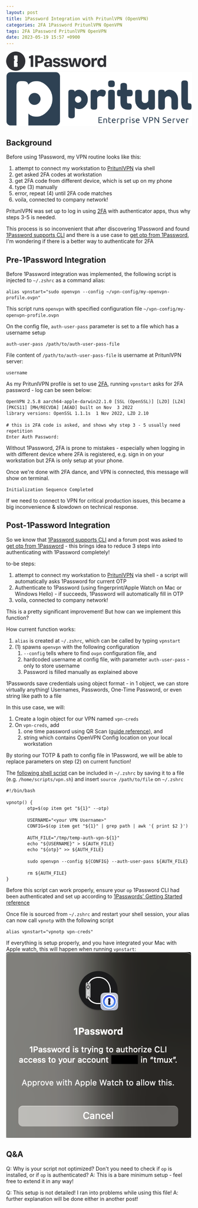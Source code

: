 ```yaml
---
layout: post
title: 1Password Integration with PritunlVPN (OpenVPN)
categories: 2FA 1Password PritunlVPN OpenVPN
tags: 2FA 1Password PritunlVPN OpenVPN
date: 2023-05-19 15:57 +0900
---
```

![1Password](/assets/images/1password.png) ![PritunlVPN](/assets/images/pritunlvpn.png)

## Background

Before using 1Password, my VPN routine looks like this:
1. attempt to connect my workstation to [PritunlVPN](https://pritunl.com/) via shell
2. get asked 2FA codes at workstation
3. get 2FA code from different device, which is set up on my phone
4. type (3) manually 
5. error, repeat (4) until 2FA code matches
6. voila, connected to company network!

PritunlVPN was set up to log in using [2FA](https://docs.pritunl.com/docs/two-step-authentication) with authenticator apps, thus why steps 3-5 is needed. 

This process is so inconvenient that after discovering 1Password and found [1Password supports CLI](https://1password.com/downloads/command-line/) and there is a use case to [get otp from 1Password](https://1password.community/discussion/102228/how-do-i-retrieve-an-otp-token-value-via-1password-cli), I'm wondering if there is a better way to authenticate for 2FA

## Pre-1Password Integration

Before 1Password integration was implemented, the following script is injected to `~/.zshrc` as a command alias:

```
alias vpnstart="sudo openvpn --config ~/vpn-config/my-openvpn-profile.ovpn"
```

This script runs `openvpn` with specified configuration file `~/vpn-config/my-openvpn-profile.ovpn`

On the config file, `auth-user-pass` parameter is set to a file which has a username setup

```
auth-user-pass /path/to/auth-user-pass-file
```

File content of `/path/to/auth-user-pass-file` is username at PritunlVPN server:

```
username
```

As my PritunlVPN profile is set to use [2FA](https://docs.pritunl.com/docs/two-step-authentication), running `vpnstart` asks for 2FA password - log can be seen below: 

```
OpenVPN 2.5.8 aarch64-apple-darwin22.1.0 [SSL (OpenSSL)] [LZO] [LZ4] [PKCS11] [MH/RECVDA] [AEAD] built on Nov  3 2022
library versions: OpenSSL 1.1.1s  1 Nov 2022, LZO 2.10

# this is 2FA code is asked, and shows why step 3 - 5 usually need repetition
Enter Auth Password:
```

Without 1Password, 2FA is prone to mistakes - especially when logging in with different device where 2FA is registered, e.g. sign in on your workstation but 2FA is only setup at your phone.

Once we're done with 2FA dance, and VPN is connected, this message will show on terminal.
```
Initialization Sequence Completed
```

If we need to connect to VPN for critical production issues, this became a big inconvenience & slowdown on technical response.

## Post-1Password Integration

So we know that [1Password supports CLI](https://1password.com/downloads/command-line/) and a forum post was asked to [get otp from 1Password](https://1password.community/discussion/102228/how-do-i-retrieve-an-otp-token-value-via-1password-cli) - this brings idea to reduce 3 steps into authenticating with 1Password completely!

to-be steps:
1. attempt to connect my workstation to [PritunlVPN](https://pritunl.com/) via shell - a script will automatically asks 1Password for current OTP
2. Authenticate to 1Password (using fingerprint/Apple Watch on Mac or Windows Hello) - if succeeds, 1Password will automatically fill in OTP
3. voila, connected to company network!

This is a pretty significant improvement! But how can we implement this function?

How current function works:
1. `alias` is created at `~/.zshrc`, which can be called by typing `vpnstart`
2. (1) spawns `openvpn` with the following configuration
    1. `--config` tells where to find `ovpn` configuration file, and
    2. hardcoded username at config file, with parameter `auth-user-pass` - only to store username
    3. Password is filled manually as explained above

1Passwords save credentials using object format - in 1 object, we can store virtually anything! Usernames, Passwords, One-Time Password, or even string like path to a file

In this use case, we will:
1. Create a login object for our VPN named `vpn-creds`
2. On `vpn-creds`, add 
    1. one time password using QR Scan ([guide reference](https://docs.getvymo.com/en/latest/topics/how_to_setup_VPNand2FA/)), and 
    2. string which contains OpenVPN Config location on your local workstation

By storing our TOTP & path to config file in 1Password, we will be able to replace parameters on step (2) on current function!

The [following shell script](https://github.com/ChrHan/personal-scripts/blob/main/vpn-otp.sh) can be included in `~/.zshrc` by saving it to a file (e.g. `/home/scripts/vpn.sh`) and insert `source /path/to/file` on `~/.zshrc`
```
#!/bin/bash

vpnotp() {
        otp=$(op item get "${1}" --otp)

        USERNAME="<your VPN Username>"
        CONFIG=$(op item get "${1}" | grep path | awk '{ print $2 }')

        AUTH_FILE="/tmp/temp-auth-vpn-${1}"
        echo "${USERNAME}" > ${AUTH_FILE}
        echo "${otp}" >> ${AUTH_FILE}

        sudo openvpn --config ${CONFIG} --auth-user-pass ${AUTH_FILE}

        rm ${AUTH_FILE}
}
```

Before this script can work properly, ensure your `op` 1Password CLI had been authenticated and set up according to [1Passwords' Getting Started reference](https://developer.1password.com/docs/cli/get-started/)

Once file is sourced from `~/.zshrc` and restart your shell session, your alias can now call `vpnotp` with the following script
```
alias vpnstart="vpnotp vpn-creds"
```

If everything is setup properly, and you have integrated your Mac with Apple watch, this will happen when running `vpnstart`:
![Allow Login from Apple Watch](/assets/images/apple-watch-1password.png)

## Q&A

Q: Why is your script not optimized? Don't you need to check if `op` is installed, or if `op` is authenticated?
A: This is a bare minimum setup - feel free to extend it in any way!

Q: This setup is not detailed! I ran into problems while using this file!
A: further explanation will be done either in another post!